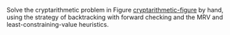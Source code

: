 

Solve the cryptarithmetic problem in
Figure <a class="insideBookFigRef" id="insidebookfigref" target="_blank" href="https://aimacode.github.io/aima-exercises/figures/cryptarithmetic-figure.png">cryptarithmetic-figure</a> by hand, using the
strategy of backtracking with forward checking and the MRV and
least-constraining-value heuristics.
